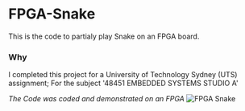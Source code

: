 # FPGA-Snake
This is the code to partialy play Snake on an FPGA board.

### Why
I completed this project for a University of Technology Sydney (UTS) assignment; For the subject '48451 EMBEDDED SYSTEMS STUDIO A'

_The Code was coded and demonstrated on an FPGA_
![FPGA Snake](https://github.com/Dylan4Jacks/FPGA-Snake/assets/48197729/19b26b14-ca53-4224-8e83-deac0a117f27)
